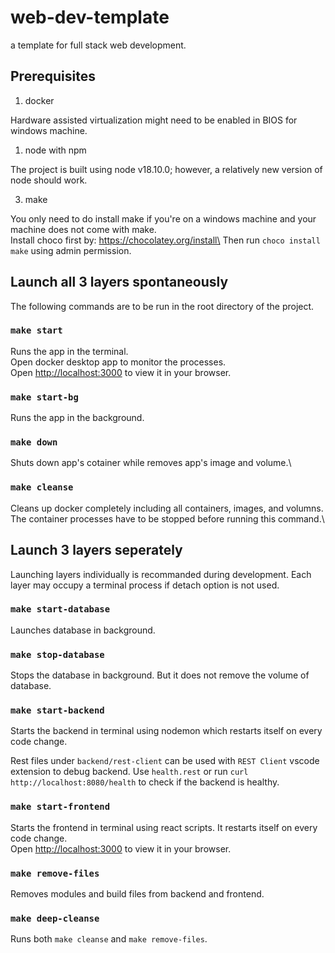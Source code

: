 # web-dev-template
a template for full stack web development.

## Prerequisites

1. docker

Hardware assisted virtualization might need to be enabled in BIOS for windows machine.

1. node with npm

The project is built using node v18.10.0; however, a relatively new version of node should work.

3. make

You only need to do install make if you're on a windows machine and your machine does not come with make.\
Install choco first by: https://chocolatey.org/install\
Then run `choco install make` using admin permission.

## Launch all 3 layers spontaneously

The following commands are to be run in the root directory of the project.

### `make start`

Runs the app in the terminal.\
Open docker desktop app to monitor the processes.\
Open [http://localhost:3000](http://localhost:3000) to view it in your browser.

### `make start-bg`

Runs the app in the background.

### `make down`

Shuts down app's cotainer while removes app's image and volume.\

### `make cleanse`

Cleans up docker completely including all containers, images, and volumns.\
The container processes have to be stopped before running this command.\


## Launch 3 layers seperately

Launching layers individually is recommanded during development. Each layer may occupy a terminal process if detach option is not used.

### `make start-database`

Launches database in background.

### `make stop-database`

Stops the database in background. But it does not remove the volume of database.

### `make start-backend`

Starts the backend in terminal using nodemon which restarts itself on every code change.

Rest files under `backend/rest-client` can be used with `REST Client` vscode extension to debug backend. Use `health.rest` or run `curl http://localhost:8080/health` to check if the backend is healthy.

### `make start-frontend`

Starts the frontend in terminal using react scripts. It restarts itself on every code change.\
Open [http://localhost:3000](http://localhost:3000) to view it in your browser.

### `make remove-files`

Removes modules and build files from backend and frontend.

### `make deep-cleanse`

Runs both `make cleanse` and `make remove-files`.